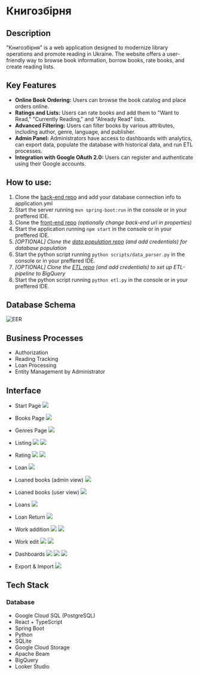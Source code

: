 # Книгозбірня

## **Description**

"Книгозбірня" is a web application designed to modernize library operations and promote reading in Ukraine. The website offers a user-friendly way to browse book information, borrow books, rate books, and create reading lists. 

## **Key Features**

*   **Online Book Ordering:** Users can browse the book catalog and place orders online. 
*   **Ratings and Lists:** Users can rate books and add them to "Want to Read," "Currently Reading," and "Already Read" lists. 
*   **Advanced Filtering:** Users can filter books by various attributes, including author, genre, language, and publisher. 
*   **Admin Panel:** Administrators have access to dashboards with analytics, can export data, populate the database with historical data, and run ETL processes. 
*   **Integration with Google OAuth 2.0:** Users can register and authenticate using their Google accounts. 

## How to use:
1. Clone the [back-end repo](https://github.com/maksym-myna/knyhozbirnia) and add your database connection info to application.yml
2. Start the server running `mvn spring-boot:run` in the console or in your preffered IDE.
3. Clone the [front-end repo](https://github.com/maksym-myna/kyhozbirnia-react) *(optionally change back-end url in properties)*
4. Start the application running `npm start` in the console or in your preffered IDE.
5. *[OPTIONAL] Clone the [data population repo](https://github.com/maksym-myna/dw-data-load-scripts) (and add credentials) for database population*
6. Start the python script running `python scripts/data_parser.py` in the console or in your preffered IDE.
7. *[OPTIONAL] Clone the [ETL repo](https://github.com/maksym-myna/etl) (and add credentials) to set up ETL-pipeline to BigQuery*
8. Start the python script running `python etl.py` in the console or in your preffered IDE.

## **Database Schema**
![EER](https://i.ibb.co/f8862GG/eer-1.png)

## **Business Processes**

*   Authorization
*   Reading Tracking
*   Loan Processing
*   Entity Management by Administrator

## **Interface**
* Start Page
![](https://i.ibb.co/Qv5nK48/main.png)

* Books Page
![](https://i.ibb.co/ZKSJY9N/filtering.png)

* Genres Page
![](https://i.ibb.co/X5Sbqtd/genres.png)

* Listing
![](https://i.ibb.co/59xG4zq/listing.png)
![](https://i.ibb.co/f1hdBd3/listing-filter.png)

* Rating
![](https://i.ibb.co/L8Qjpt5/rating.png)
![](https://i.ibb.co/3YDtVsX/rating-filter.png)

* Loan
![](https://i.ibb.co/smyRfMV/loan.png)


* Loaned books (admin view)
![](https://i.ibb.co/C9d9LcB/profile.png)

* Loaned books (user view)
![](https://i.ibb.co/r0rhQxr/loans-from-user.png)

* Loans
![](https://i.ibb.co/Sw8y7RD/loans.png)
* Loan Return
![](https://i.ibb.co/PxHpzhm/loan-by-administrator.png)



* Work addition
![](https://i.ibb.co/rsW5hKG/add-work.png)
![](https://i.ibb.co/jLW4Qyh/added-work.png)

* Work edit
![](https://i.ibb.co/fXt3C9k/work-edit.png)
![](https://i.ibb.co/3rxbD7N/edited-work.png)

* Dashboards
![](https://i.ibb.co/4ssx36V/dashboard-1.png)
![](https://i.ibb.co/QpvnZyP/dashboard-2.png)
![](https://i.ibb.co/CWYhqpS/dashboard-3.png)

* Export & Import 
![](https://i.ibb.co/PW7ZNBm/import-export.png)

## **Tech Stack**

### **Database**

*   Google Cloud SQL (PostgreSQL)
*   React + TypeScript
*   Spring Boot
*   Python
*   SQLite
*   Google Cloud Storage
*   Apache Beam
*   BigQuery
*   Looker Studio
